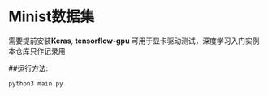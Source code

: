 # Minist数据集
需要提前安装**Keras**, **tensorflow-gpu**
可用于显卡驱动测试，深度学习入门实例
本仓库只作记录用

##运行方法: 
```
python3 main.py
```
